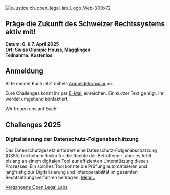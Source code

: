 ![eJustice ch_open_legal_lab_Logo_Web-300x72](https://github.com/user-attachments/assets/cb1db30b-aee4-44ad-b730-4a8d66dacf79)

## Präge die Zukunft des Schweizer Rechtssystems aktiv mit!
**Datum: 6. & 7. April 2025 \
Ort: Swiss Olympic House, Magglingen \
Teilnahme: Kostenlos**

## Anmeldung

Bitte meldet Euch jetzt mittels [Anmeldeformular](https://ejustice.ch/open-legal-lab/#OLL2025) an.
<!--
>[!IMPORTANT]
>Begrenzte Teilnehmerzahl!
>Die Anmeldungen werden nach Eingangsdatum berücksichtigt. Sollte Eure Anmeldung auf der Warteliste landen, werdet Ihr darüber informiert.
-->
Eure Challenges könnt ihr per [E-Mail](mailto://info@ejustice.ch?subject=OLL2025%20Challenge:) einreichen. Ein kurzer Text genügt. Ihr werdet umgehend kontaktiert.

Wir freuen uns auf Euch!


## Challenges 2025
### Digitalisierung der Datenschutz-Folgenabschätzung
Das Datenschutzgesetz erfordert eine Datenschutz-Folgenabschätzung (DSFA) bei hohem Risiko für die Rechte der Betroffenen, aber es fehlt bislang an einem digitalen Tool zur effizienten Unterstützung dieses Prozesses. Ein solches Tool könnte die Prüfung automatisieren und langfristig zur Digitalisierung und Interoperabilität im gesamten Rechtsetzungsverfahren beitragen.
[Mehr...](../../../wiki/Digitalisierung-der-Datenschutz‐Folgenabschätzung)

[Vergangene Open Legal Labs](../../../wiki)

<!--

**Here are some ideas to get you started:**

🙋‍♀️ A short introduction - what is your organization all about?
🌈 Contribution guidelines - how can the community get involved?
👩‍💻 Useful resources - where can the community find your docs? Is there anything else the community should know?
🍿 Fun facts - what does your team eat for breakfast?
🧙 Remember, you can do mighty things with the power of [Markdown](https://docs.github.com/github/writing-on-github/getting-started-with-writing-and-formatting-on-github/basic-writing-and-formatting-syntax)
-->


